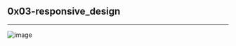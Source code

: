 0x03-responsive_design
---------------------
_____________________
![image](https://github.com/HalimaEla59/alx-frontend/assets/86242444/a61b0880-eec5-4851-a564-7cba67741b63)
